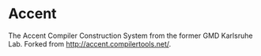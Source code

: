 # Accent
The Accent Compiler Construction System from the former GMD Karlsruhe Lab. Forked from http://accent.compilertools.net/.
